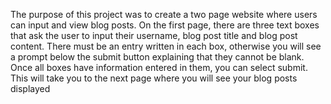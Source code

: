 The purpose of this project was to create a two page website where users can input and view blog posts. On the first page, there are three text boxes that ask the user to input their username, blog post title and blog post content. There must be an entry written in each box, otherwise you will see a prompt below the submit button explaining that they cannot be blank. Once all boxes have information entered in them, you can select submit. This will take you to the next page where you will see your blog posts displayed 
